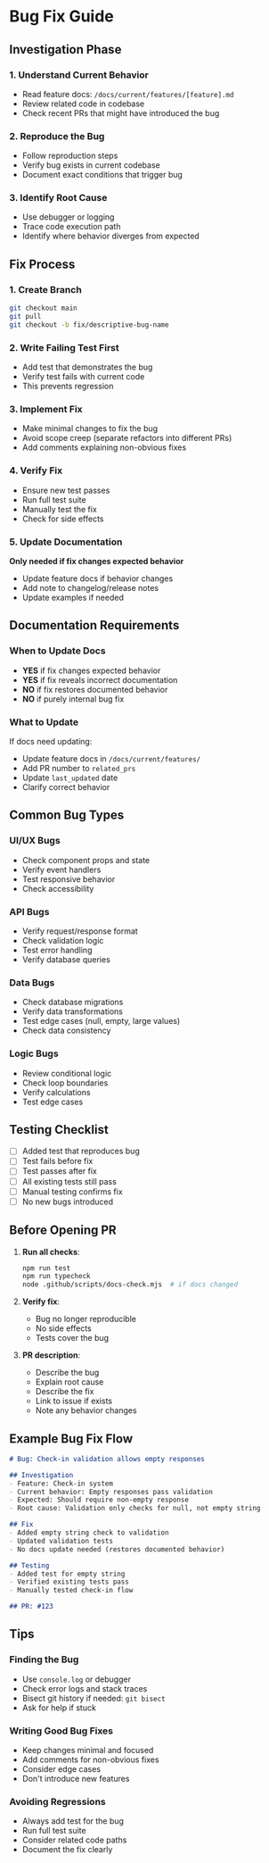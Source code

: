 # Bug Fix Guide

## Investigation Phase

### 1. Understand Current Behavior
- Read feature docs: `/docs/current/features/[feature].md`
- Review related code in codebase
- Check recent PRs that might have introduced the bug

### 2. Reproduce the Bug
- Follow reproduction steps
- Verify bug exists in current codebase
- Document exact conditions that trigger bug

### 3. Identify Root Cause
- Use debugger or logging
- Trace code execution path
- Identify where behavior diverges from expected

## Fix Process

### 1. Create Branch
```bash
git checkout main
git pull
git checkout -b fix/descriptive-bug-name
```

### 2. Write Failing Test First
- Add test that demonstrates the bug
- Verify test fails with current code
- This prevents regression

### 3. Implement Fix
- Make minimal changes to fix the bug
- Avoid scope creep (separate refactors into different PRs)
- Add comments explaining non-obvious fixes

### 4. Verify Fix
- Ensure new test passes
- Run full test suite
- Manually test the fix
- Check for side effects

### 5. Update Documentation
**Only needed if fix changes expected behavior**
- Update feature docs if behavior changes
- Add note to changelog/release notes
- Update examples if needed

## Documentation Requirements

### When to Update Docs
- **YES** if fix changes expected behavior
- **YES** if fix reveals incorrect documentation
- **NO** if fix restores documented behavior
- **NO** if purely internal bug fix

### What to Update
If docs need updating:
- Update feature docs in `/docs/current/features/`
- Add PR number to `related_prs`
- Update `last_updated` date
- Clarify correct behavior

## Common Bug Types

### UI/UX Bugs
- Check component props and state
- Verify event handlers
- Test responsive behavior
- Check accessibility

### API Bugs
- Verify request/response format
- Check validation logic
- Test error handling
- Verify database queries

### Data Bugs
- Check database migrations
- Verify data transformations
- Test edge cases (null, empty, large values)
- Check data consistency

### Logic Bugs
- Review conditional logic
- Check loop boundaries
- Verify calculations
- Test edge cases

## Testing Checklist

- [ ] Added test that reproduces bug
- [ ] Test fails before fix
- [ ] Test passes after fix
- [ ] All existing tests still pass
- [ ] Manual testing confirms fix
- [ ] No new bugs introduced

## Before Opening PR

1. **Run all checks**:
   ```bash
   npm run test
   npm run typecheck
   node .github/scripts/docs-check.mjs  # if docs changed
   ```

2. **Verify fix**:
   - Bug no longer reproducible
   - No side effects
   - Tests cover the bug

3. **PR description**:
   - Describe the bug
   - Explain root cause
   - Describe the fix
   - Link to issue if exists
   - Note any behavior changes

## Example Bug Fix Flow

```markdown
# Bug: Check-in validation allows empty responses

## Investigation
- Feature: Check-in system
- Current behavior: Empty responses pass validation
- Expected: Should require non-empty response
- Root cause: Validation only checks for null, not empty string

## Fix
- Added empty string check to validation
- Updated validation tests
- No docs update needed (restores documented behavior)

## Testing
- Added test for empty string
- Verified existing tests pass
- Manually tested check-in flow

## PR: #123
```

## Tips

### Finding the Bug
- Use `console.log` or debugger
- Check error logs and stack traces
- Bisect git history if needed: `git bisect`
- Ask for help if stuck

### Writing Good Bug Fixes
- Keep changes minimal and focused
- Add comments for non-obvious fixes
- Consider edge cases
- Don't introduce new features

### Avoiding Regressions
- Always add test for the bug
- Run full test suite
- Consider related code paths
- Document the fix clearly
